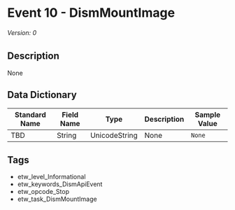 # Event 10 - DismMountImage
###### Version: 0

## Description
None

## Data Dictionary
|Standard Name|Field Name|Type|Description|Sample Value|
|---|---|---|---|---|
|TBD|String|UnicodeString|None|`None`|

## Tags
* etw_level_Informational
* etw_keywords_DismApiEvent
* etw_opcode_Stop
* etw_task_DismMountImage
